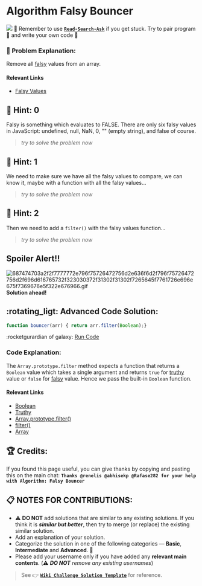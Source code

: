 # Algorithm Falsy Bouncer
![](https://i.imgur.com/GluUbAz.jpg)
:triangular_flag_on_post: Remember to use [**`Read-Search-Ask`**](FreeCodeCamp-Get-Help) if you get stuck. Try to pair program :busts_in_silhouette: and write your own code :pencil:
### :checkered_flag: Problem Explanation:
Remove all [falsy](JS-Falsy) values from an array.
#### Relevant Links
- [Falsy Values](JS-Falsy)
## :speech_balloon: Hint: 0
Falsy is something which evaluates to FALSE. There are only six falsy values in JavaScript: undefined, null, NaN, 0, "" (empty string), and false of course.
> _try to solve the problem now_
## :speech_balloon: Hint: 1
We need to make sure we have all the falsy values to compare, we can know it, maybe with a function with all the falsy values...

> _try to solve the problem now_

## :speech_balloon: Hint: 2
Then we need to add a `filter()` with the falsy values function...
> _try to solve the problem now_
## Spoiler Alert!!
![687474703a2f2f7777772e796f75726472756d2e636f6d2f796f75726472756d2f696d616765732f323030372f31302f31302f7265645f7761726e696e675f7369676e5f322e676966.gif](https://files.gitter.im/FreeCodeCamp/Wiki/nlOm/thumb/687474703a2f2f7777772e796f75726472756d2e636f6d2f796f75726472756d2f696d616765732f323030372f31302f31302f7265645f7761726e696e675f7369676e5f322e676966.gif)
**Solution ahead!**
## :rotating_ligt: Advanced Code Solution:
```javascript
function bouncer(arr) { return arr.filter(Boolean);}
```
:rocketgurardian of galaxy: [Run Code](https://repl.it/CLjU/32)
### Code Explanation:
The `Array.prototype.filter` method expects a function that returns a `Boolean` value which takes a single argument and returns `true` for [truthy](JS-Truthy) value or `false` for [falsy](JS-Falsy) value. Hence we pass the built-in `Boolean` function.
#### Relevant Links
- [Boolean](JS-Boolean)
- [Truthy](JS-Truthy)
- [Array.prototype.filter()](JS-Array-Prototype-Filter)
- [filter()](Filter)
- [Array](JS-Array)
## :trophy: Credits:
If you found this page useful, you can give thanks by copying and pasting this on the main chat: 
**`Thanks @renelis @abhisekp @Rafase282 for your help with Algorithm: Falsy Bouncer`**
## :clipboard: NOTES FOR CONTRIBUTIONS:

- :warning: **DO NOT** add solutions that are similar to any existing solutions. If you think it is **_similar but better_**, then try to merge (or replace) the existing similar solution.
- Add an explanation of your solution.
- Categorize the solution in one of the following categories &mdash; **Basic**, **Intermediate** and **Advanced**. :traffic_light:
- Please add your username only if you have added any **relevant main contents**. (:warning: **_DO NOT_** _remove any existing usernames_)

> See :point_right: [**`Wiki Challenge Solution Template`**](Wiki-Template-Challenge-Solution) for reference.
